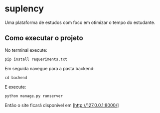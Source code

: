# suplency
Uma plataforma de estudos com foco em otimizar o tempo do estudante.

## Como executar o projeto

No terminal execute:
```
pip install requeriments.txt
```

Em seguida navegue para a pasta backend:
```
cd backend
```

E execute:
```
python manage.py runserver
```

Então o site ficará disponível em [http://127.0.0.1:8000/]
